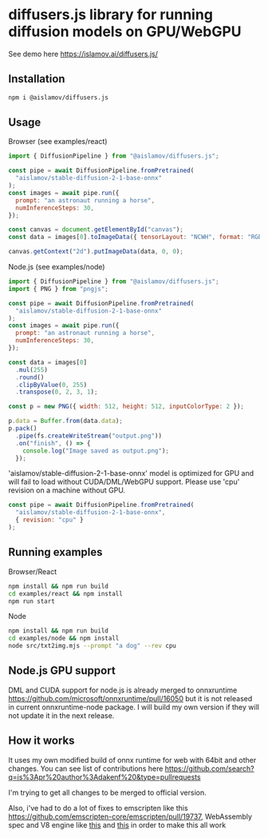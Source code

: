 # diffusers.js library for running diffusion models on GPU/WebGPU

See demo here https://islamov.ai/diffusers.js/

## Installation

```bash
npm i @aislamov/diffusers.js
```

## Usage

Browser (see examples/react)

```js
import { DiffusionPipeline } from "@aislamov/diffusers.js";

const pipe = await DiffusionPipeline.fromPretrained(
  "aislamov/stable-diffusion-2-1-base-onnx"
);
const images = await pipe.run({
  prompt: "an astronaut running a horse",
  numInferenceSteps: 30,
});

const canvas = document.getElementById("canvas");
const data = images[0].toImageData({ tensorLayout: "NCWH", format: "RGB" });

canvas.getContext("2d").putImageData(data, 0, 0);
```

Node.js (see examples/node)

```js
import { DiffusionPipeline } from "@aislamov/diffusers.js";
import { PNG } from "pngjs";

const pipe = await DiffusionPipeline.fromPretrained(
  "aislamov/stable-diffusion-2-1-base-onnx"
);
const images = await pipe.run({
  prompt: "an astronaut running a horse",
  numInferenceSteps: 30,
});

const data = images[0]
  .mul(255)
  .round()
  .clipByValue(0, 255)
  .transpose(0, 2, 3, 1);

const p = new PNG({ width: 512, height: 512, inputColorType: 2 });

p.data = Buffer.from(data.data);
p.pack()
  .pipe(fs.createWriteStream("output.png"))
  .on("finish", () => {
    console.log("Image saved as output.png");
  });
```

'aislamov/stable-diffusion-2-1-base-onnx' model is optimized for GPU and will fail to load without CUDA/DML/WebGPU support. Please use 'cpu' revision on a machine without GPU.

```js
const pipe = await DiffusionPipeline.fromPretrained(
  "aislamov/stable-diffusion-2-1-base-onnx",
  { revision: "cpu" }
);
```

## Running examples

Browser/React

```bash
npm install && npm run build
cd examples/react && npm install
npm run start
```

Node

```bash
npm install && npm run build
cd examples/node && npm install
node src/txt2img.mjs --prompt "a dog" --rev cpu
```

## Node.js GPU support

DML and CUDA support for node.js is already merged to onnxruntime https://github.com/microsoft/onnxruntime/pull/16050 but it is not released in current onnxruntime-node package. I will build my own version if they will not update it in the next release.

## How it works

It uses my own modified build of onnx runtime for web with 64bit and other changes. You can see list of contributions here https://github.com/search?q=is%3Apr%20author%3Adakenf%20&type=pullrequests

I'm trying to get all changes to be merged to official version.

Also, i've had to do a lot of fixes to emscripten like this https://github.com/emscripten-core/emscripten/pull/19737, WebAssembly spec and V8 engine like [this](https://chromium-review.googlesource.com/c/v8/v8/+/4742982) and [this](https://chromium-review.googlesource.com/c/v8/v8/+/4775578) in order to make this all work

